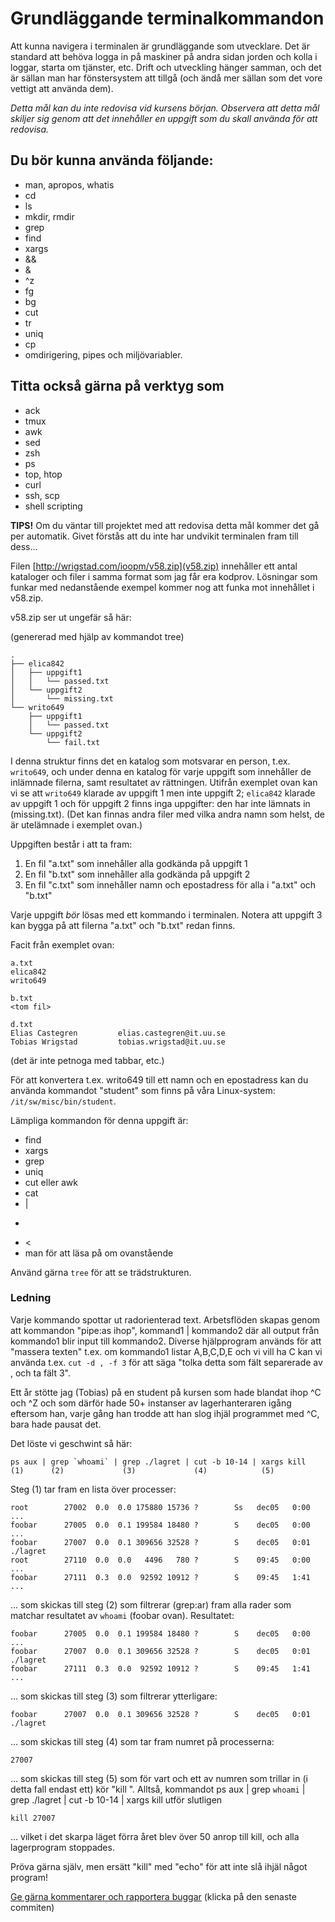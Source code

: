 # Grundläggande terminalkommandon

Att kunna navigera i terminalen är grundläggande som utvecklare.
Det är standard att behöva logga in på maskiner på andra sidan
jorden och kolla i loggar, starta om tjänster, etc. Drift och
utveckling hänger samman, och det är sällan man har fönstersystem
att tillgå (och ändå mer sällan som det vore vettigt att använda
dem).

_Detta mål kan du inte redovisa vid kursens början. Observera att
detta mål skiljer sig genom att det innehåller en uppgift som du
skall använda för att redovisa._


## Du bör kunna använda följande:

* man, apropos, whatis
* cd
* ls
* mkdir, rmdir
* grep
* find
* xargs
* \&\&
* \&
* \^z
* fg
* bg
* cut
* tr
* uniq
* cp
* omdirigering, pipes och miljövariabler.


## Titta också gärna på verktyg som

* ack
* tmux
* awk
* sed
* zsh
* ps
* top, htop
* curl
* ssh, scp
* shell scripting


**TIPS!** Om du väntar till projektet med att redovisa detta mål
kommer det gå per automatik. Givet förstås att du inte har
undvikit terminalen fram till dess...


Filen [http://wrigstad.com/ioopm/v58.zip](v58.zip) innehåller ett
antal kataloger och filer i samma format som jag får era kodprov.
Lösningar som funkar med nedanstående exempel kommer nog att funka
mot innehållet i v58.zip.

v58.zip ser ut ungefär så här:

(genererad med hjälp av kommandot tree)

``` 
.
├── elica842
│   ├── uppgift1
│   │   └── passed.txt
│   └── uppgift2
│       └── missing.txt
└── writo649
    ├── uppgift1
    │   └── passed.txt
    └── uppgift2
        └── fail.txt
```

I denna struktur finns det en katalog som motsvarar en person,
t.ex. `writo649`, och under denna en katalog för varje uppgift som
innehåller de inlämnade filerna, samt resultatet av rättningen.
Utifrån exemplet ovan kan vi se att `writo649` klarade av uppgift 1
men inte uppgift 2; `elica842` klarade av uppgift 1 och för uppgift
2 finns inga uppgifter: den har inte lämnats in (missing.txt).
(Det kan finnas andra filer med vilka andra namn som helst, de är
utelämnade i exemplet ovan.)

Uppgiften består i att ta fram:

1. En fil "a.txt" som innehåller alla godkända på uppgift 1
2. En fil "b.txt" som innehåller alla godkända på uppgift 2
3. En fil "c.txt" som innehåller namn och epostadress för alla i "a.txt" och "b.txt"

Varje uppgift _bör_ lösas med ett kommando i terminalen. Notera att
uppgift 3 kan bygga på att filerna "a.txt" och "b.txt" redan finns.

Facit från exemplet ovan:
```
a.txt
elica842
writo649

b.txt
<tom fil>

d.txt
Elias Castegren         elias.castegren@it.uu.se
Tobias Wrigstad         tobias.wrigstad@it.uu.se
```

(det är inte petnoga med tabbar, etc.)

För att konvertera t.ex. writo649 till ett namn och en epostadress
kan du använda kommandot "student" som finns på våra Linux-system:
`/it/sw/misc/bin/student`.

Lämpliga kommandon för denna uppgift är:

* find
* xargs
* grep
* uniq
* cut eller awk
* cat
* |
* >
* <
* man för att läsa på om ovanstående

Använd gärna `tree` för att se trädstrukturen.

### Ledning

Varje kommando spottar ut radorienterad text. Arbetsflöden skapas
genom att kommandon "pipe:as ihop", kommand1 | kommando2 där all
output från kommando1 blir input till kommando2. Diverse
hjälpprogram används för att "massera texten" t.ex. om kommando1
listar A,B,C,D,E och vi vill ha C kan vi använda t.ex. `cut -d , -f 3`
för att säga "tolka detta som fält separerade av , och ta fält 3".

Ett år stötte jag (Tobias) på en student på kursen som hade blandat
ihop ^C och ^Z och som därför hade 50+ instanser av
lagerhanteraren igång eftersom han, varje gång han trodde att han
slog ihjäl programmet med ^C, bara hade pausat det.

Det löste vi geschwint så här:

    ps aux | grep `whoami` | grep ./lagret | cut -b 10-14 | xargs kill
    (1)      (2)             (3)             (4)            (5)

Steg (1) tar fram en lista över processer:

    root        27002  0.0  0.0 175880 15736 ?        Ss   dec05   0:00 ...
    foobar      27005  0.0  0.1 199584 18480 ?        S    dec05   0:00 ...
    foobar      27007  0.0  0.1 309656 32528 ?        S    dec05   0:01 ./lagret
    root        27110  0.0  0.0   4496   780 ?        S    09:45   0:00 ...
    foobar      27111  0.3  0.0  92592 10912 ?        S    09:45   1:41 ...

... som skickas till steg (2) som filtrerar (grep:ar) fram alla
rader som matchar resultatet av `whoami` (foobar ovan). Resultatet:

    foobar      27005  0.0  0.1 199584 18480 ?        S    dec05   0:00 ...
    foobar      27007  0.0  0.1 309656 32528 ?        S    dec05   0:01 ./lagret
    foobar      27111  0.3  0.0  92592 10912 ?        S    09:45   1:41 ...

... som skickas till steg (3) som filtrerar ytterligare:

    foobar      27007  0.0  0.1 309656 32528 ?        S    dec05   0:01 ./lagret

... som skickas till steg (4) som tar fram numret på processerna:

    27007

... som skickas till steg (5) som för vart och ett av numren som
trillar in (i detta fall endast ett) kör "kill <numret>". Alltså,
kommandot ps aux | grep `whoami` | grep ./lagret | cut -b 10-14 |
xargs kill utför slutligen

    kill 27007

... vilket i det skarpa läget förra året blev över 50 anrop till
kill, och alla lagerprogram stoppades.

Pröva gärna själv, men ersätt "kill" med "echo" för att inte slå
ihjäl något program!

[Ge gärna kommentarer och rapportera buggar](https://github.com/IOOPM-UU/achievements/commits/master/V58.md) (klicka på den senaste commiten)
